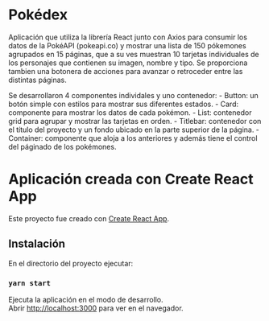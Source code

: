 # Pokédex

Aplicación que utiliza la librería React junto con Axios para consumir los datos de la PokéAPI (pokeapi.co) y mostrar una lista de 150 pókemones agrupados en 15 páginas, que a su ves muestran 10 tarjetas individuales de los personajes que contienen su imagen, nombre y tipo. Se proporciona tambien una botonera de acciones para avanzar o retroceder entre las distintas páginas.

Se desarrollaron 4 componentes individales y uno contenedor:
    - Button: un botón simple con estilos para mostrar sus diferentes estados.
    - Card: componente para mostrar los datos de cada pokémon.
    - List: contenedor grid para agrupar y mostrar las tarjetas en orden.
    - Titlebar: contenedor con el título del proyecto y un fondo ubicado en la parte superior de la página.
    - Container: componente que aloja a los anteriores y además tiene el control del páginado de los pokémones. 

# Aplicación creada con Create React App

Este proyecto fue creado con [Create React App](https://github.com/facebook/create-react-app).

## Instalación

En el directorio del proyecto ejecutar:

### `yarn start`

Ejecuta la aplicación en el modo de desarrollo.\
Abrir [http://localhost:3000](http://localhost:3000) para ver en el navegador.
